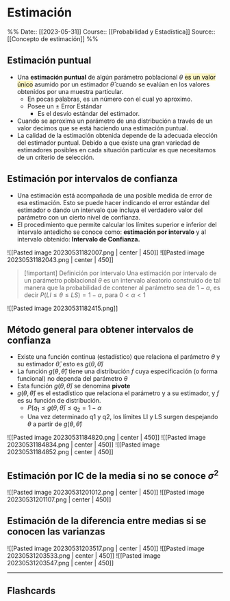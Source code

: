 # Estimación

%%
Date:: [[2023-05-31]]
Course:: [[Probabilidad y Estadística]]
Source:: [[Concepto de estimación]]
%%


## Estimación puntual
- Una **estimación puntual** de algún parámetro poblacional $\theta$ <mark style="background: #FFF3A3A6;">es un valor único</mark> asumido por un estimador $\hat{\theta}$ cuando se evalúan en los valores obtenidos por una muestra particular.
	- En pocas palabras, es un número con el cual yo aproximo.
	- Posee un $\pm$ Error Estándar
		- Es el desvío estándar del estimador.
- Cuando se aproxima un parámetro de una distribución a través de un valor decimos que se está haciendo una estimación puntual.
- La calidad de la estimación obtenida depende de la adecuada elección del estimador puntual. Debido a que existe una gran variedad de estimadores posibles en cada situación particular es que necesitamos de un criterio de selección.

## Estimación por intervalos de confianza
- Una estimación está acompañada de una posible medida de error de esa estimación. Esto se puede hacer indicando el error estándar del estimador o dando un intervalo que incluya el verdadero valor del parámetro con un cierto nivel de confianza.
- El procedimiento que permite calcular los límites superior e inferior del intervalo antedicho se conoce como: **estimación por intervalo** y al intervalo obtenido: **Intervalo de Confianza.**

![[Pasted image 20230531182007.png | center | 450]]
![[Pasted image 20230531182043.png | center | 450]]

>[!important] Definición por intervalo
>Una estimación por intervalo de un parámetro poblacional $\theta$ es un intervalo aleatorio construido de tal manera que la probabilidad de contener al parámetro sea de $1 - \alpha$, es decir $P(LI\leq \theta \leq LS)= 1-\alpha$, para $0<\alpha<1$

![[Pasted image 20230531182415.png]]


## Método general para obtener intervalos de confianza
- Existe una función continua (estadístico) que relaciona el parámetro $\theta$ y su estimador $\hat\theta$, esto es $g(\theta,\hat\theta)$
- La función $g(\theta,\hat\theta)$ tiene una distribución $f$ cuya especificación (o forma funcional) no dependa del parámetro $\theta$
- Esta función $g(\theta,\hat\theta)$ se denomina **pivote**
- $g(\theta,\hat\theta)$ es el estadístico que relaciona el parámetro y a su estimador, y $f$ es su función de distribución.
	- $P(q_1\leq g(\theta,\hat\theta) \leq q_2 = 1-\alpha$
	- Una vez determinado q1 y q2, los límites LI y LS surgen despejando $\theta$ a partir de $g(\theta,\hat\theta)$

![[Pasted image 20230531184820.png | center | 450]]
![[Pasted image 20230531184834.png | center | 450]]
![[Pasted image 20230531184852.png | center | 450]]



## Estimación por IC de la media si no se conoce $\sigma^2$

![[Pasted image 20230531201012.png | center | 450]]
![[Pasted image 20230531201107.png | center | 450]]

## Estimación de la diferencia entre medias si se conocen las varianzas

![[Pasted image 20230531203517.png | center | 450]]
![[Pasted image 20230531203533.png | center | 450]]
![[Pasted image 20230531203547.png | center | 450]]






___
## Flashcards